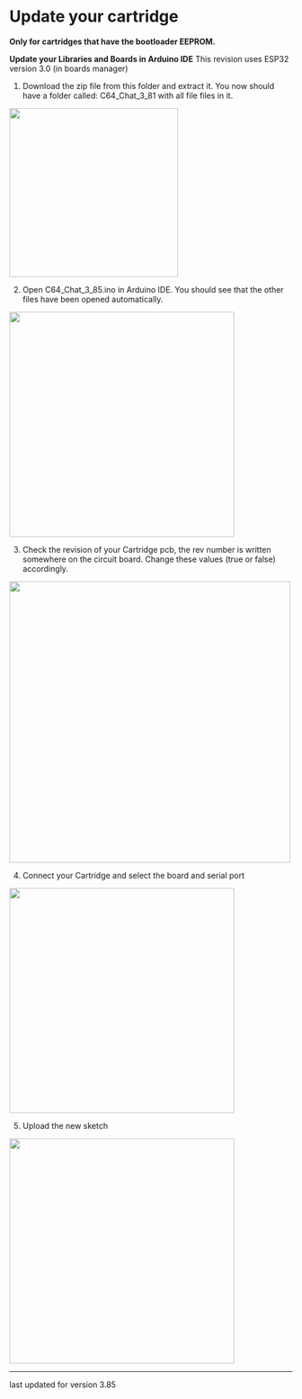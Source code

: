 # Update your cartridge

**Only for cartridges that have the bootloader EEPROM.**

**Update your Libraries and Boards in Arduino IDE**
This revision uses ESP32 version 3.0 (in boards manager)

1) Download the zip file from this folder and extract it. You now should have a folder called: C64_Chat_3_81 with all file files in it.

<img src="/Artwork/updt1.png" width="300">
 
2) Open C64_Chat_3_85.ino in Arduino IDE. You should see that the other files have been opened automatically.

<img src="/Artwork/updt2.png" width="400">

3) Check the revision of your Cartridge pcb, the rev number is written somewhere on the circuit board. Change these values (true or false) accordingly.

<img src="/Artwork/updt5.png" width="500">


4) Connect your Cartridge and select the board and serial port

<img src="/Artwork/updt3.png" width="400">

5) Upload the new sketch

<img src="/Artwork/updt4.png" width="400">

---
last updated for version 3.85
